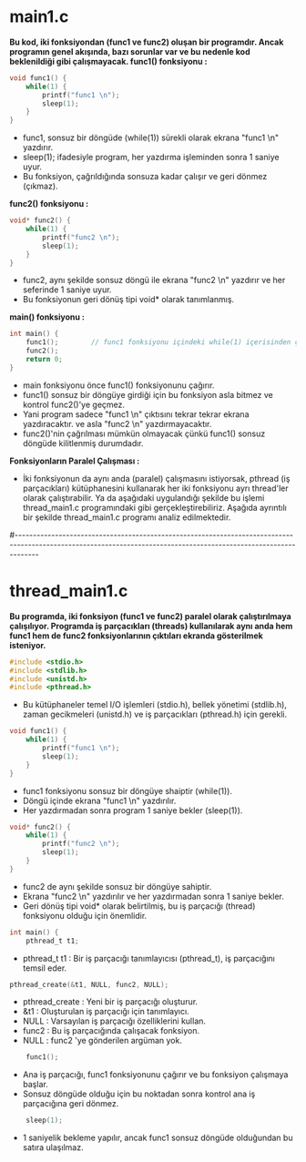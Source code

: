# main1.c
**Bu kod, iki fonksiyondan (func1 ve func2) oluşan bir programdır. Ancak programın genel akışında, bazı sorunlar var ve bu nedenle kod beklenildiği gibi çalışmayacak.
func1() fonksiyonu :** 
```c
void func1() {
    while(1) {
        printf("func1 \n");
        sleep(1);
    }
}
```
* func1, sonsuz bir döngüde (while(1)) sürekli olarak ekrana "func1 \n" yazdırır.
* sleep(1); ifadesiyle program, her yazdırma işleminden sonra 1 saniye uyur.
* Bu fonksiyon, çağrıldığında sonsuza kadar çalışır ve geri dönmez (çıkmaz).

**func2() fonksiyonu :**
```c
void* func2() {
    while(1) {
        printf("func2 \n");
        sleep(1);
    }
}
```

* func2, aynı şekilde sonsuz döngü ile ekrana "func2 \n" yazdırır ve her seferinde 1 saniye uyur.
* Bu fonksiyonun geri dönüş tipi void* olarak tanımlanmış.

**main() fonksiyonu :**
```c
int main() {
    func1();        // func1 fonksiyonu içindeki while(1) içerisinden çıkamaz sadece ekrana func1 yazar.
    func2();
    return 0;
}
```

* main fonksiyonu önce func1() fonksiyonunu çağırır.
* func1() sonsuz bir döngüye girdiği için bu fonksiyon asla bitmez ve kontrol func2()'ye geçmez.
* Yani program sadece "func1 \n" çıktısını tekrar tekrar ekrana yazdıracaktır. ve asla "func2 \n" yazdırmayacaktır.
* func2()'nin çağrılması mümkün olmayacak çünkü func1() sonsuz döngüde kilitlenmiş durumdadır.

**Fonksiyonların Paralel Çalışması :**

* İki fonksiyonun da aynı anda (paralel) çalışmasını istiyorsak, pthread (iş parçacıkları) kütüphanesini kullanarak her iki fonksiyonu ayrı thread'ler olarak çalıştırabilir. Ya da aşağıdaki uygulandığı şekilde bu işlemi thread_main1.c programındaki gibi gerçekleştirebiliriz. Aşağıda ayrıntılı bir şekilde thread_main1.c programı analiz edilmektedir.


#------------------------------------------------------------------------------------------------------------------------------------------------------------------

# thread_main1.c
**Bu programda, iki fonksiyon (func1 ve func2) paralel olarak çalıştırılmaya çalışılıyor. Programda iş parçacıkları (threads) kullanılarak aynı anda hem func1 hem de func2 fonksiyonlarının çıktıları ekranda gösterilmek isteniyor.**
```c
#include <stdio.h>
#include <stdlib.h>
#include <unistd.h>
#include <pthread.h>
```
* Bu kütüphaneler temel I/O işlemleri (stdio.h), bellek yönetimi (stdlib.h), zaman gecikmeleri (unistd.h) ve iş parçacıkları (pthread.h) için gerekli.

```c
void func1() {
    while(1) {
        printf("func1 \n");
        sleep(1);
    }
}
```
* func1 fonksiyonu sonsuz bir döngüye shaiptir (while(1)).
* Döngü içinde ekrana "func1 \n" yazdırılır.
* Her yazdırmadan sonra program 1 saniye bekler (sleep(1)).

```c
void* func2() {
    while(1) {
        printf("func2 \n");
        sleep(1);
    }
}
```
* func2 de aynı şekilde sonsuz bir döngüye sahiptir.
* Ekrana "func2 \n" yazdırılır ve her yazdırmadan sonra 1 saniye bekler.
* Geri dönüş tipi void* olarak belirtilmiş, bu iş parçacığı (thread) fonksiyonu olduğu için önemlidir.

```c
int main() {
    pthread_t t1;
```
* pthread_t t1 : Bir iş parçacığı tanımlayıcısı (pthread_t), iş parçacığını temsil eder.

```c
pthread_create(&t1, NULL, func2, NULL);
```
* pthread_create : Yeni bir iş parçacığı oluşturur.
* &t1 : Oluşturulan iş parçacığı için tanımlayıcı.
* NULL : Varsayılan iş parçacığı özelliklerini kullan.
* func2 : Bu iş parçacığında çalışacak fonksiyon.
* NULL : func2 'ye gönderilen argüman yok.

```c
    func1();
```
* Ana iş parçacığı, func1 fonksiyonunu çağırır ve bu fonksiyon çalışmaya başlar.
* Sonsuz döngüde olduğu için bu noktadan sonra kontrol ana iş parçacığına geri dönmez.

```c
    sleep(1);
```
* 1 saniyelik bekleme yapılır, ancak func1 sonsuz döngüde olduğundan bu satıra ulaşılmaz.

